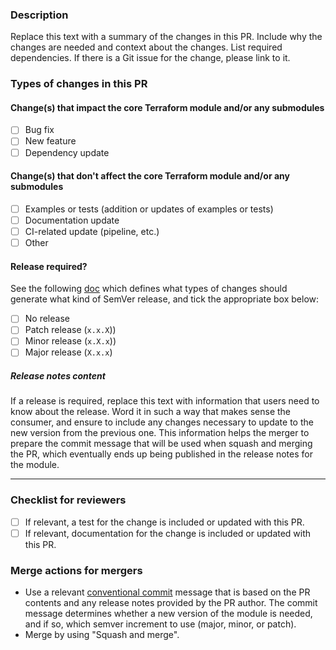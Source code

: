 ### Description

Replace this text with a summary of the changes in this PR. Include why the changes are needed and context about the changes. List required dependencies. If there is a Git issue for the change, please link to it.

### Types of changes in this PR

#### Change(s) that impact the core Terraform module and/or any submodules
- [ ] Bug fix
- [ ] New feature
- [ ] Dependency update

#### Change(s) that don't affect the core Terraform module and/or any submodules
- [ ] Examples or tests (addition or updates of examples or tests)
- [ ] Documentation update
- [ ] CI-related update (pipeline, etc.)
- [ ] Other

#### Release required?
See the following [doc](https://terraform-ibm-modules.github.io/documentation/#/versioning) which defines what types of changes should generate what kind of SemVer release, and tick the appropriate box below:

- [ ] No release
- [ ] Patch release (`x.x.X`))
- [ ] Minor release (`x.X.x`))
- [ ] Major release (`X.x.x`)

##### Release notes content

If a release is required, replace this text with information that users need to know about the release. Word it in such a way that makes sense the consumer, and ensure to include any changes necessary to update to the new version from the previous one. This information helps the merger to prepare the commit message that will be used when squash and merging the PR, which eventually ends up being published in the release notes for the module.

---

### Checklist for reviewers

- [ ] If relevant, a test for the change is included or updated with this PR.
- [ ] If relevant, documentation for the change is included or updated with this PR.

### Merge actions for mergers

- Use a relevant [conventional commit](https://www.conventionalcommits.org/) message that is based on the PR contents and any release notes provided by the PR author. The commit message determines whether a new version of the module is needed, and if so, which semver increment to use (major, minor, or patch).
- Merge by using "Squash and merge".
